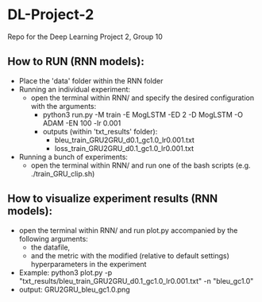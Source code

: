 # DL-Project-2
Repo for the Deep Learning Project 2, Group 10

## How to RUN (RNN models):
- Place the 'data' folder within the RNN folder
- Running an individual experiment:
    * open the terminal within RNN/ and specify the desired configuration with the arguments:
        * python3 run.py -M train -E MogLSTM -ED 2 -D MogLSTM -O ADAM -EN 100 -lr 0.001
        * outputs (within 'txt_results' folder):
            - bleu_train_GRU2GRU_d0.1_gc1.0_lr0.001.txt
            - loss_train_GRU2GRU_d0.1_gc1.0_lr0.001.txt
- Running a bunch of experiments:
    * open the terminal within RNN/ and run one of the bash scripts (e.g. ./train_GRU_clip.sh)

## How to visualize experiment results (RNN models):
- open the terminal within RNN/ and run plot.py accompanied by the following arguments:
    * the datafile,
    * and the metric with the modified (relative to default settings) hyperparameters in the experiment
- Example: python3 plot.py -p "txt_results/bleu_train_GRU2GRU_d0.1_gc1.0_lr0.001.txt" -n "bleu_gc1.0"
- output: GRU2GRU_bleu_gc1.0.png